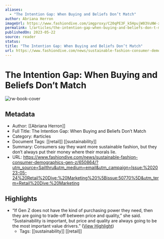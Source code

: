 ```yaml
---
aliases:
  - "The Intention Gap: When Buying and Beliefs Don’t Match"
author: Abriana Herron
imageUrl: https://www.fashiondive.com/imgproxy/C20qPE3F_k5HpujW03VuNW-xR8zEKEQK7hg7zcW_v3Q/g:ce/rs:fill:770:435:0/bG9jYWw6Ly8vZGl2ZWltYWdlL0dldHR5SW1hZ2VzLTE0Mjg1NzM1NzJfUkM5NW5Oci5qcGc.jpg
permalink: l/articles/the-intention-gap-when-buying-and-beliefs-don-t-match
publishedOn: 2023-05-22
source: reader
status: 
title: "The Intention Gap: When Buying and Beliefs Don’t Match"
url: https://www.fashiondive.com/news/sustainable-fashion-consumer-demographics-gen-z/650864/?utm_source=Sailthru&utm_medium=email&utm_campaign=Issue:%202023-05-24%20Retail%20Dive:%20Marketing%20%5Bissue:50770%5D&utm_term=Retail%20Dive:%20Marketing
---
```

# The Intention Gap: When Buying and Beliefs Don’t Match

![rw-book-cover](https://www.fashiondive.com/imgproxy/C20qPE3F_k5HpujW03VuNW-xR8zEKEQK7hg7zcW_v3Q/g:ce/rs:fill:770:435:0/bG9jYWw6Ly8vZGl2ZWltYWdlL0dldHR5SW1hZ2VzLTE0Mjg1NzM1NzJfUkM5NW5Oci5qcGc.jpg)

## Metadata

- Author: [[Abriana Herron]]
- Full Title: The Intention Gap: When Buying and Beliefs Don’t Match
- Category: #articles
- Document Tags: [[retail]] [[sustainability]]
- Summary: Consumers say they want more sustainable fashion, but they don’t always put their money where their morals lie.
- URL: https://www.fashiondive.com/news/sustainable-fashion-consumer-demographics-gen-z/650864/?utm_source=Sailthru&utm_medium=email&utm_campaign=Issue:%202023-05-24%20Retail%20Dive:%20Marketing%20%5Bissue:50770%5D&utm_term=Retail%20Dive:%20Marketing

## Highlights

- “If Gen Z does not have the kind of purchasing power they need, then they are going to trade-off between price and quality,” she said. “Sustainability is important, but price and quality are always going to be the most important value drivers.” ([View Highlight](https://read.readwise.io/read/01h1bnzkptz0dvw2ekqzsayqf0))
    - Tags: [[sustainability]] [[retail]]
